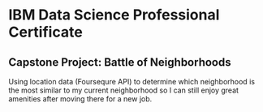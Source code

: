 #  IBM Data Science Professional Certificate
## Capstone Project: Battle of Neighborhoods 

Using location data (Foursequre API) to determine which neighborhood is the most similar to my current neighborhood so I can still enjoy great amenities after moving there for a new job.











